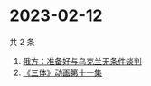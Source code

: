 # 2023-02-12

共 2 条

<!-- BEGIN -->
<!-- 最后更新时间 Sun Feb 12 2023 15:06:54 GMT+0800 (China Standard Time) -->

1. [俄方：准备好与乌克兰无条件谈判](https://www.zhihu.com/search?q=俄方：准备好与乌克兰无条件谈判)
1. [《三体》动画第十一集](https://www.zhihu.com/search?q=《三体》动画第十一集)

<!-- END -->
